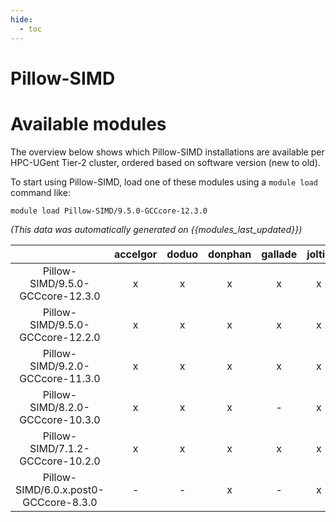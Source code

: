 ```yaml
---
hide:
  - toc
---
```


Pillow-SIMD
===========

# Available modules


The overview below shows which Pillow-SIMD installations are available per HPC-UGent Tier-2 cluster, ordered based on software version (new to old).

To start using Pillow-SIMD, load one of these modules using a `module load` command like:

```shell
module load Pillow-SIMD/9.5.0-GCCcore-12.3.0
```

*(This data was automatically generated on {{modules_last_updated}})*  

| |accelgor|doduo|donphan|gallade|joltik|shinx|skitty|
| :---: | :---: | :---: | :---: | :---: | :---: | :---: | :---: |
|Pillow-SIMD/9.5.0-GCCcore-12.3.0|x|x|x|x|x|x|x|
|Pillow-SIMD/9.5.0-GCCcore-12.2.0|x|x|x|x|x|-|-|
|Pillow-SIMD/9.2.0-GCCcore-11.3.0|x|x|x|x|x|x|-|
|Pillow-SIMD/8.2.0-GCCcore-10.3.0|x|x|x|-|x|-|-|
|Pillow-SIMD/7.1.2-GCCcore-10.2.0|x|x|x|x|x|-|-|
|Pillow-SIMD/6.0.x.post0-GCCcore-8.3.0|-|-|x|-|x|-|-|
